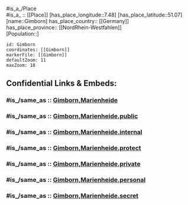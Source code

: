 ﻿---
confidential: public
isDeleted: false
location:
- 51.07
- 7.48
mapmarker: city
mapzoom:
- 7
- 12
SpocWebEntityId: 30459
tags:
- geo/City
type: City
---

#is_a_/Place  
#is_a_ :: [[Place]] 
[has_place_longitude::7.48] 
[has_place_latitude::51.07] 
[name::Gimborn] 
has_place_country:: [[Germany]]  
has_place_province:: [[NordRhein-Westfahlen]]  
[Population::] 



```leaflet
id: Gimborn
coordinates: [[Gimborn]] 
markerFile: [[Gimborn]] 
defaultZoom: 11 
maxZoom: 18
```


## Confidential Links & Embeds: 

### #is_/same_as :: [Gimborn,Marienheide](/_Standards/Earth/Continent/Europe/Europe~Central/Germany/Germany~West/Nordrhein-Westfalen/counties~NW/Oberbergischer_Kreis/cities~Oberbergischer_Kreis/Marienheide/Gimborn,Marienheide.md) 

### #is_/same_as :: [Gimborn,Marienheide.public](/_public/Earth/Continent/Europe/Europe~Central/Germany/Germany~West/Nordrhein-Westfalen/counties~NW/Oberbergischer_Kreis/cities~Oberbergischer_Kreis/Marienheide/Gimborn,Marienheide.public.md) 

### #is_/same_as :: [Gimborn,Marienheide.internal](/_internal/Earth/Continent/Europe/Europe~Central/Germany/Germany~West/Nordrhein-Westfalen/counties~NW/Oberbergischer_Kreis/cities~Oberbergischer_Kreis/Marienheide/Gimborn,Marienheide.internal.md) 

### #is_/same_as :: [Gimborn,Marienheide.protect](/_protect/Earth/Continent/Europe/Europe~Central/Germany/Germany~West/Nordrhein-Westfalen/counties~NW/Oberbergischer_Kreis/cities~Oberbergischer_Kreis/Marienheide/Gimborn,Marienheide.protect.md) 

### #is_/same_as :: [Gimborn,Marienheide.private](/_private/Earth/Continent/Europe/Europe~Central/Germany/Germany~West/Nordrhein-Westfalen/counties~NW/Oberbergischer_Kreis/cities~Oberbergischer_Kreis/Marienheide/Gimborn,Marienheide.private.md) 

### #is_/same_as :: [Gimborn,Marienheide.personal](/_personal/Earth/Continent/Europe/Europe~Central/Germany/Germany~West/Nordrhein-Westfalen/counties~NW/Oberbergischer_Kreis/cities~Oberbergischer_Kreis/Marienheide/Gimborn,Marienheide.personal.md) 

### #is_/same_as :: [Gimborn,Marienheide.secret](/_secret/Earth/Continent/Europe/Europe~Central/Germany/Germany~West/Nordrhein-Westfalen/counties~NW/Oberbergischer_Kreis/cities~Oberbergischer_Kreis/Marienheide/Gimborn,Marienheide.secret.md)

